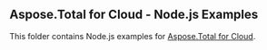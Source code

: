 ## Aspose.Total for Cloud - Node.js Examples

This folder contains Node.js examples for [Aspose.Total for Cloud](https://www.aspose.com/products/total/cloud).